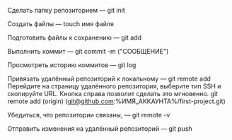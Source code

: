 Сделать папку репозиторием — git init

Создать файлы — touch имя файля

Подготовить файлы к сохранению — git add 

Выполнить коммит — git commit -m ("СООБЩЕНИЕ")

Просмотреть историю коммитов — git log

Привязать удалённый репозиторий к локальному — git remote add
Перейдите на страницу удалённого репозитория, выберите тип SSH и скопируйте URL. Кнопка справа позволит сделать это мгновенно.
git remote add (origin) (git@github.com:%ИМЯ_АККАУНТА%/first-project.git)

Убедиться, что репозитории связаны, — git remote -v

Отправить изменения на удалённый репозиторий — git push

